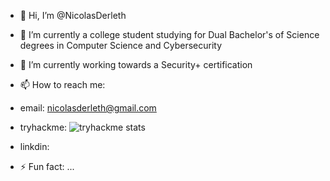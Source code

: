 - 👋 Hi, I’m @NicolasDerleth
- 👀 I’m currently a college student studying for Dual Bachelor's of Science degrees in Computer Science and Cybersecurity
- 🌱 I’m currently working towards a Security+ certification
- 📫 How to reach me:
-   email: nicolasderleth@gmail.com
-   tryhackme: ![tryhackme stats](https://raw.githubusercontent.com/<SET_USERNAME_HERE>/<SET_USERNAME_HERE>/master/assets/thm_propic.png)
-   linkdin:


- ⚡ Fun fact: ...

<!---
NicolasDerleth/NicolasDerleth is a ✨ special ✨ repository because its `README.md` (this file) appears on your GitHub profile.
You can click the Preview link to take a look at your changes.
--->
  

